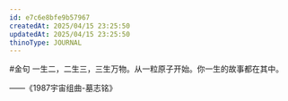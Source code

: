 ```yaml
---
id: e7c6e8bfe9b57967
createdAt: 2025/04/15 23:25:50
updatedAt: 2025/04/15 23:25:50
thinoType: JOURNAL
---
```

#金句 一生二，二生三，三生万物。从一粒原子开始。你一生的故事都在其中。

——《1987宇宙组曲-墓志铭》